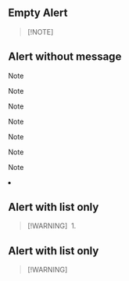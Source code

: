 ## Empty Alert
> [!NOTE]  
> <P>

## Alert without message
> [!NOTE] 
> 

> [!NOTE]
><code></code>

> [!NOTE]
><tr></tr>

> [!NOTE]
><tr>

> [!NOTE]
><td></td>

> [!NOTE]
><b></b>

> [!NOTE]
><li></li>

## Alert with list only
> [!WARNING] 
>1. 

## Alert with list only
> [!WARNING] 
><a></a>
